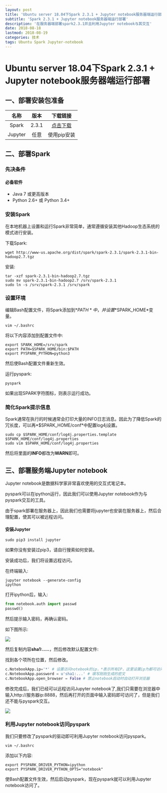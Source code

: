 ```yaml
---
layout: post
title: 'Ubuntu server 18.04下Spark 2.3.1 + Jupyter notebook服务器端运行部署'
subtitle: 'Spark 2.3.1 + Jupyter notebook服务器端运行部署'
description: '在服务器端部署spark2.3.1并且利用Jupyter notebook与其交互'
date: 2018-08-18
lastmod: 2018-08-19
categories: 技术
tags: Ubuntu Spark Jupyter-notebook
---
```

# Ubuntu server 18.04下Spark 2.3.1 + Jupyter notebook服务器端运行部署

## 一、部署安装包准备

|  名称   | 版本  |                           下载链接                           |
| :-----: | :---: | :----------------------------------------------------------: |
|  Spark  | 2.3.1 | [点击下载](http://www-us.apache.org/dist/spark/spark-2.3.1/spark-2.3.1-bin-hadoop2.7.tgz) |
| Jupyter | 任意  |                         使用pip安装                          |



## 二、部署Spark

### 先决条件

#### 必备软件

* Java 7 或更高版本
* Python 2.6+ 或 Python 3.4+



### 安装Spark

在本地机器上设置和运行Spark非常简单，通常遵循安装其他Hadoop生态系统的模式进行安装。

下载Spark:

~~~shell
wget http://www-us.apache.org/dist/spark/spark-2.3.1/spark-2.3.1-bin-hadoop2.7.tgz
~~~

安装:

~~~shell
tar -xzf spark-2.3.1-bin-hadoop2.7.tgz
sudo mv spark-2.3.1-bin-hadoop2.7 /srv/spark-2.3.1
sudo ln -s /srv/spark-2.3.1 /srv/spark
~~~



### 设置环境

编辑Bash配置文件，将Spark添加到*$PATH*中，并设置*$SPARK_HOME*变量。

~~~shell
vim ~/.bashrc
~~~

将以下内容添加到配置文件中:

~~~shell	
export SPARK_HOME=/srv/spark
export PATH=$SPARK_HOME/bin:$PATH
export PYSPARK_PYTHON=python3
~~~

然后使Bash配置文件重新生效。

运行pyspark:

~~~shell
pyspark
~~~

如果出现SPARK字符图标，则表示运行成功。



### 简化Spark提示信息

Spark通常在执行的时候通常会打印大量的INFO日志消息。因此为了降低Spark的冗长度，可以再*$SPARK_HOME/conf*中配置log4j设置。

~~~shell
sudo cp $SPARK_HOME/conf/log4j.properties.template $SPARK_HOME/conf/log4j.properties
sudo vim $SPARK_HOME/conf/log4j.properties
~~~

然后将里面的**INFO**都改为**WARN**即可。



## 三、部署服务端Jupyter notebook

Jupyter notebook是数据科学家非常喜欢使用的交互式笔记本。

pyspark可以在ipython运行，因此我们可以使用Jupyter notebook作为与pyspark交互的工具。

由于spark部署在服务器上，因此我们也需要将jupyter也安装在服务器上，然后合理配置，使其可以被远程访问。



#### 安装Jupyter

~~~shell
sudo pip3 install jupyter
~~~

如果你没有安装过pip3，请自行搜索如何安装。



安装成功后，我们将设置远程访问。

在终端输入:

~~~shell
jupyter notebook --generate-config
ipython
~~~

打开ipython后，输入:

~~~python
from notebook.auth import passwd
passwd()
~~~

然后提示输入密码，再确认密码。

如下图所示:

![](http://jupiterd-top-image.oss-cn-hangzhou.aliyuncs.com/18-12-3/57553733.jpg)

然后复制内容**sha1:.....**，然后修改默认配置文件:

找到各个项所在位置，然后修改。

~~~python
c.NotebookApp.ip='*' # 设置访问notebook的ip，*表示所有IP，这里设置ip为都可访问  
c.NotebookApp.password = u'sha1:...' # 填写刚刚生成的密文  
c.NotebookApp.open_browser = False # 禁止notebook启动时自动打开浏览器   
~~~

修改完成后，我们已经可以远程访问Jupyter notebook了,我们只需要在浏览器中输入http://服务器ip:8888，然后再打开的页面中输入密码即可访问了，但是我们还不能与pyspark交互。



![](http://jupiterd-top-image.oss-cn-hangzhou.aliyuncs.com/18-12-3/61899922.jpg)



### 利用Jupyter notebook访问pyspark

我们只要修改了pyspark的驱动即可利用Jupyter notebook访问pyspark。

~~~shell
vim ~/.bashrc
~~~

添加以下内容:

~~~shell
export PYSPARK_DRIVER_PYTHON=ipython
export PYSPARK_DRIVER_PYTHON_OPTS="notebook"
~~~

使Bash配置文件生效，然后启动pyspark，现在pyspark就可以利用Jupyter notebook访问了。
